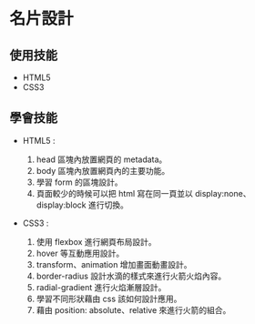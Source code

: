 # 名片設計

## 使用技能
* HTML5
* CSS3

## 學會技能
* HTML5 :
  1. head 區塊內放置網頁的 metadata。
  2. body 區塊內放置網頁內的主要功能。
  3. 學習 form 的區塊設計。
  4. 頁面較少的時候可以把 html 寫在同一頁並以 display:none、display:block 進行切換。
     
* CSS3 :
  1. 使用 flexbox 進行網頁布局設計。
  2. hover 等互動應用設計。
  3. transform、animation 增加畫面動畫設計。
  4. border-radius 設計水滴的樣式來進行火箭火焰內容。
  5. radial-gradient 進行火焰漸層設計。
  6. 學習不同形狀藉由 css 該如何設計應用。
  7. 藉由 position: absolute、relative 來進行火箭的組合。
